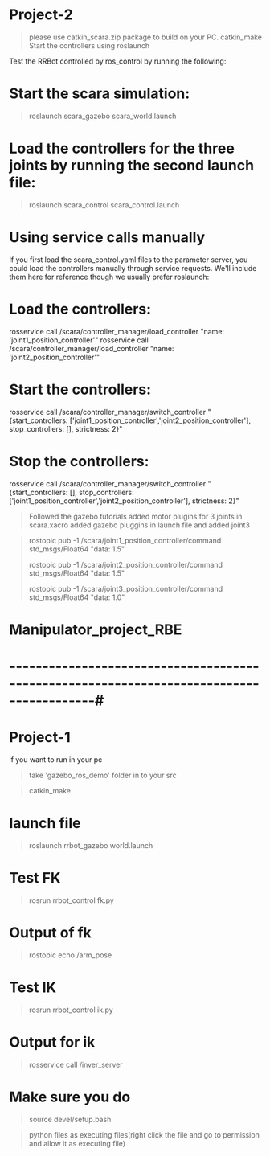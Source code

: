 # Project-2

> please use catkin_scara.zip package to build on your PC.
> catkin_make
> Start the controllers using roslaunch

Test the RRBot controlled by ros_control by running the following:

# Start the scara simulation:

> roslaunch scara_gazebo scara_world.launch

# Load the controllers for the three joints by running the second launch file:

> roslaunch scara_control scara_control.launch

# Using service calls manually

If you first load the scara_control.yaml files to the parameter server, you could load the controllers manually through service requests. We'll include them here for reference though we usually prefer roslaunch:

# Load the controllers:

rosservice call /scara/controller_manager/load_controller "name: 'joint1_position_controller'"
rosservice call /scara/controller_manager/load_controller "name: 'joint2_position_controller'"

# Start the controllers:

rosservice call /scara/controller_manager/switch_controller "{start_controllers: ['joint1_position_controller','joint2_position_controller'], stop_controllers: [], strictness: 2}"

# Stop the controllers:

rosservice call /scara/controller_manager/switch_controller "{start_controllers: [], stop_controllers: ['joint1_position_controller','joint2_position_controller'], strictness: 2}"

> Followed the gazebo tutorials
> added motor plugins for 3 joints in scara.xacro
> added gazebo pluggins in launch file and added joint3

> rostopic pub -1 /scara/joint1_position_controller/command std_msgs/Float64 "data: 1.5"
> 
> rostopic pub -1 /scara/joint2_position_controller/command std_msgs/Float64 "data: 1.5"
> 
> rostopic pub -1 /scara/joint3_position_controller/command std_msgs/Float64 "data: 1.0"




# Manipulator_project_RBE

# -----------------------------------------------------------------------------------------#
# Project-1

if you want to run in your pc

 > take 'gazebo_ros_demo' folder in to your src

 > catkin_make

# launch file

> roslaunch rrbot_gazebo world.launch

# Test FK

> rosrun rrbot_control fk.py

# Output of fk 
> rostopic echo /arm_pose 

# Test IK

>rosrun rrbot_control ik.py

# Output for ik

> rosservice call /inver_server 

# Make sure you do
> source devel/setup.bash

> python files as executing files(right click the file and go to permission and allow it as executing file)

